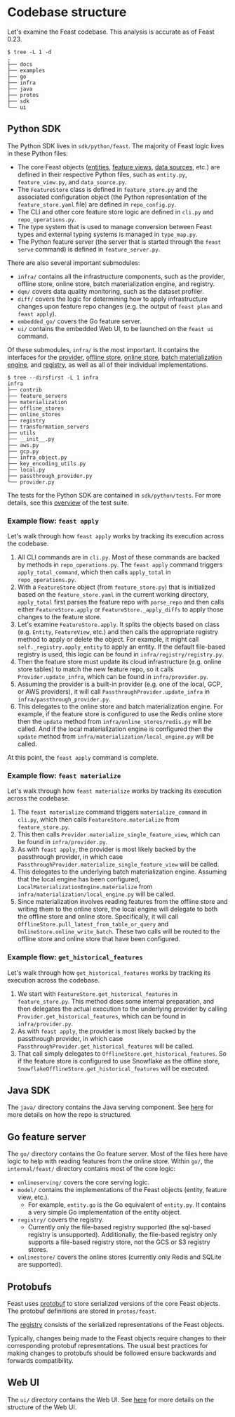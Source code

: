 # Codebase structure

Let's examine the Feast codebase.
This analysis is accurate as of Feast 0.23.

```
$ tree -L 1 -d
.
├── docs
├── examples
├── go
├── infra
├── java
├── protos
├── sdk
└── ui
```

## Python SDK

The Python SDK lives in `sdk/python/feast`.
The majority of Feast logic lives in these Python files:
* The core Feast objects ([entities](../getting-started/concepts/entity.md), [feature views](../getting-started/concepts/feature-view.md), [data sources](../getting-started/concepts/dataset.md), etc.) are defined in their respective Python files, such as `entity.py`, `feature_view.py`, and `data_source.py`.
* The `FeatureStore` class is defined in `feature_store.py` and the associated configuration object (the Python representation of the `feature_store.yaml` file) are defined in `repo_config.py`.
* The CLI and other core feature store logic are defined in `cli.py` and `repo_operations.py`.
* The type system that is used to manage conversion between Feast types and external typing systems is managed in `type_map.py`.
* The Python feature server (the server that is started through the `feast serve` command) is defined in `feature_server.py`.

There are also several important submodules:
* `infra/` contains all the infrastructure components, such as the provider, offline store, online store, batch materialization engine, and registry.
* `dqm/` covers data quality monitoring, such as the dataset profiler.
* `diff/` covers the logic for determining how to apply infrastructure changes upon feature repo changes (e.g. the output of `feast plan` and `feast apply`).
* `embedded_go/` covers the Go feature server.
* `ui/` contains the embedded Web UI, to be launched on the `feast ui` command.

Of these submodules, `infra/` is the most important.
It contains the interfaces for the [provider](getting-started/architecture-and-components/provider.md), [offline store](getting-started/architecture-and-components/offline-store.md), [online store](getting-started/architecture-and-components/online-store.md), [batch materialization engine](getting-started/architecture-and-components/batch-materialization-engine.md), and [registry](getting-started/architecture-and-components/registry.md), as well as all of their individual implementations.

```
$ tree --dirsfirst -L 1 infra   
infra
├── contrib
├── feature_servers
├── materialization
├── offline_stores
├── online_stores
├── registry
├── transformation_servers
├── utils
├── __init__.py
├── aws.py
├── gcp.py
├── infra_object.py
├── key_encoding_utils.py
├── local.py
├── passthrough_provider.py
└── provider.py
```

The tests for the Python SDK are contained in `sdk/python/tests`.
For more details, see this [overview](../how-to-guides/adding-or-reusing-tests.md#test-suite-overview) of the test suite.

### Example flow: `feast apply`

Let's walk through how `feast apply` works by tracking its execution across the codebase.
   
1. All CLI commands are in `cli.py`.
    Most of these commands are backed by methods in `repo_operations.py`.
    The `feast apply` command triggers `apply_total_command`, which then calls `apply_total` in `repo_operations.py`.
2. With a `FeatureStore` object (from `feature_store.py`) that is initialized based on the `feature_store.yaml` in the current working directory, `apply_total` first parses the feature repo with `parse_repo` and then calls either `FeatureStore.apply` or `FeatureStore._apply_diffs` to apply those changes to the feature store.
3. Let's examine `FeatureStore.apply`.
    It splits the objects based on class (e.g. `Entity`, `FeatureView`, etc.) and then calls the appropriate registry method to apply or delete the object.
    For example, it might call `self._registry.apply_entity` to apply an entity.
    If the default file-based registry is used, this logic can be found in `infra/registry/registry.py`.
4. Then the feature store must update its cloud infrastructure (e.g. online store tables) to match the new feature repo, so it calls `Provider.update_infra`, which can be found in `infra/provider.py`.
5. Assuming the provider is a built-in provider (e.g. one of the local, GCP, or AWS providers), it will call `PassthroughProvider.update_infra` in `infra/passthrough_provider.py`.
6. This delegates to the online store and batch materialization engine.
    For example, if the feature store is configured to use the Redis online store then the `update` method from `infra/online_stores/redis.py` will be called.
    And if the local materialization engine is configured then the `update` method from `infra/materialization/local_engine.py` will be called.

At this point, the `feast apply` command is complete.

### Example flow: `feast materialize`

Let's walk through how `feast materialize` works by tracking its execution across the codebase.

1. The `feast materialize` command triggers `materialize_command` in `cli.py`, which then calls `FeatureStore.materialize` from `feature_store.py`.
2. This then calls `Provider.materialize_single_feature_view`, which can be found in `infra/provider.py`.
3. As with `feast apply`, the provider is most likely backed by the passthrough provider, in which case `PassthroughProvider.materialize_single_feature_view` will be called.
4. This delegates to the underlying batch materialization engine.
    Assuming that the local engine has been configured, `LocalMaterializationEngine.materialize` from `infra/materialization/local_engine.py` will be called.
5. Since materialization involves reading features from the offline store and writing them to the online store, the local engine will delegate to both the offline store and online store.
    Specifically, it will call `OfflineStore.pull_latest_from_table_or_query` and `OnlineStore.online_write_batch`.
    These two calls will be routed to the offline store and online store that have been configured.

### Example flow: `get_historical_features`

Let's walk through how `get_historical_features` works by tracking its execution across the codebase.

1. We start with `FeatureStore.get_historical_features` in `feature_store.py`.
    This method does some internal preparation, and then delegates the actual execution to the underlying provider by calling `Provider.get_historical_features`, which can be found in `infra/provider.py`.
2. As with `feast apply`, the provider is most likely backed by the passthrough provider, in which case `PassthroughProvider.get_historical_features` will be called.
3. That call simply delegates to `OfflineStore.get_historical_features`.
    So if the feature store is configured to use Snowflake as the offline store, `SnowflakeOfflineStore.get_historical_features` will be executed.

## Java SDK

The `java/` directory contains the Java serving component.
See [here](https://github.com/feast-dev/feast/blob/master/java/CONTRIBUTING.md) for more details on how the repo is structured.

## Go feature server

The `go/` directory contains the Go feature server.
Most of the files here have logic to help with reading features from the online store.
Within `go/`, the `internal/feast/` directory contains most of the core logic:
* `onlineserving/` covers the core serving logic.
* `model/` contains the implementations of the Feast objects (entity, feature view, etc.).
  * For example, `entity.go` is the Go equivalent of `entity.py`. It contains a very simple Go implementation of the entity object.
* `registry/` covers the registry.
  * Currently only the file-based registry supported (the sql-based registry is unsupported). Additionally, the file-based registry only supports a file-based registry store, not the GCS or S3 registry stores.
* `onlinestore/` covers the online stores (currently only Redis and SQLite are supported).

## Protobufs

Feast uses [protobuf](https://github.com/protocolbuffers/protobuf) to store serialized versions of the core Feast objects.
The protobuf definitions are stored in `protos/feast`.

The [registry](../getting-started/concepts/registry.md) consists of the serialized representations of the Feast objects.

Typically, changes being made to the Feast objects require changes to their corresponding protobuf representations. 
The usual best practices for making changes to protobufs should be followed ensure backwards and forwards compatibility.

## Web UI

The `ui/` directory contains the Web UI.
See [here](https://github.com/feast-dev/feast/blob/master/ui/CONTRIBUTING.md) for more details on the structure of the Web UI.
